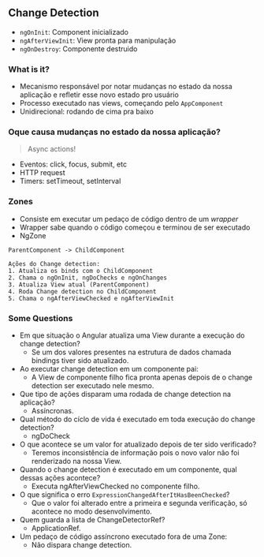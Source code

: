 ## Change Detection

- `ngOnInit`: Component inicializado
- `ngAfterViewInit`: View pronta para manipulação
- `ngOnDestroy`: Componente destruido

### What is it?

- Mecanismo responsável por notar mudanças no estado da nossa aplicação e refletir esse novo estado pro usuário
- Processo executado nas views, começando pelo `AppComponent`
- Unidirecional: rodando de cima pra baixo

### Oque causa mudanças no estado da nossa aplicação?

> Async actions!

- Eventos: click, focus, submit, etc
- HTTP request
- Timers: setTimeout, setInterval

### Zones

- Consiste em executar um pedaço de código dentro de um _wrapper_
- Wrapper sabe quando o código começou e terminou de ser executado
- NgZone

```
ParentComponent -> ChildComponent

Ações do Change detection:
1. Atualiza os binds com o ChildComponent
2. Chama o ngOnInit, ngDoChecks e ngOnChanges
3. Atualiza View atual (ParentComponent)
4. Roda Change detection no ChildComponent
5. Chama o ngAfterViewChecked e ngAfterViewInit
```

### Some Questions

- Em que situação o Angular atualiza uma View durante a execução do change detection?
  - Se um dos valores presentes na estrutura de dados chamada bindings tiver sido atualizado.
- Ao executar change detection em um componente pai:
  - A View de componente filho fica pronta apenas depois de o change detection ser executado nele mesmo.
- Que tipo de ações disparam uma rodada de change detection na aplicação?
  - Assíncronas.
- Qual método do cíclo de vida é executado em toda execução do change detection?
  - ngDoCheck
- O que acontece se um valor for atualizado depois de ter sido verificado?
  - Teremos inconsistência de informação pois o novo valor não foi renderizado na nossa View.
- Quando o change detection é executado em um componente, qual dessas ações acontece?
  - Executa ngAfterViewChecked no componente filho.
- O que significa o erro `ExpressionChangedAfterItHasBeenChecked`?
  - Que o valor foi alterado entre a primeira e segunda verificação, só acontece no modo desenvolvimento.
- Quem guarda a lista de ChangeDetectorRef?
  - ApplicationRef.
- Um pedaço de código assíncrono executado fora de uma Zone:
  - Não dispara change detection.
